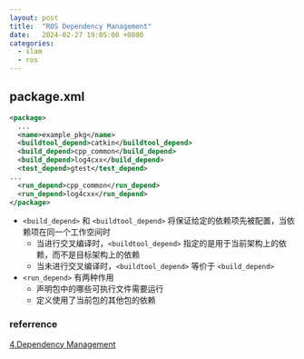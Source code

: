 ```yaml
---
layout: post
title:  "ROS Dependency Management"
date:   2024-02-27 19:05:00 +0800
categories: 
  - slam
  - ros
---
```


## package.xml

```xml
<package>
  ...
  <name>example_pkg</name>
  <buildtool_depend>catkin</buildtool_depend>
  <build_depend>cpp_common</build_depend>
  <build_depend>log4cxx</build_depend>
  <test_depend>gtest</test_depend>
...
  <run_depend>cpp_common</run_depend>
  <run_depend>log4cxx</run_depend>
</package>
```

- `<build_depend>` 和 `<buildtool_depend>` 将保证给定的依赖项先被配置，当依赖项在同一个工作空间时
    - 当进行交叉编译时，`<buildtool_depend>` 指定的是用于当前架构上的依赖，而不是目标架构上的依赖
    - 当未进行交叉编译时，`<buildtool_depend>` 等价于 `<build_depend>`
- `<run_depend>` 有两种作用
    - 声明包中的哪些可执行文件需要运行
    - 定义使用了当前包的其他包的依赖
  
### referrence
[4.Dependency Management](http://wiki.ros.org/catkin/conceptual_overview#Dependency_Management)
